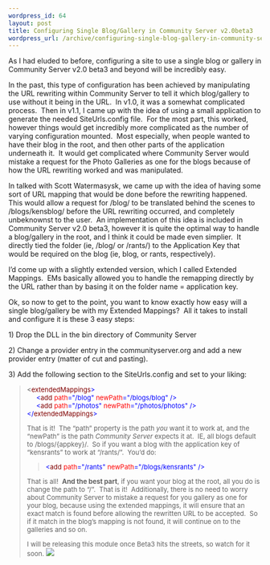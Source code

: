 ```yaml
--- 
wordpress_id: 64
layout: post
title: Configuring Single Blog/Gallery in Community Server v2.0beta3
wordpress_url: /archive/configuring-single-blog-gallery-in-community-server-v2-0beta3/
---
```


<p>As I had eluded to before, configuring a site to use a single blog or gallery in Community Server v2.0 beta3 and beyond will be incredibly easy.</p>
<p>In the past, this type of configuration has been achieved by manipulating the URL rewriting within Community Server to tell it which blog/gallery to use without it being in the URL.&nbsp; In v1.0, it was a somewhat complicated process.&nbsp; Then in v1.1, I came up with the idea of using a small application to generate the needed SiteUrls.config file.&nbsp; For the most part, this worked, however things would get incredibly more complicated as the number of varying configuration mounted.&nbsp; Most especially, when people wanted to have their blog in the root, and then other parts of the application underneath it.&nbsp; It would get complicated where Community Server would mistake a request for the Photo Galleries as one for the blogs because of how the URL rewriting worked and was manipulated.</p>
<p>In talked with Scott Watermasysk, we came up with the idea of having some sort of URL mapping that would be done before the rewriting happened.&nbsp; This would allow a request for /blog/ to be translated behind the scenes to /blogs/kensblog/ before the URL rewriting occurred, and completely unbeknownst to the user.&nbsp; An implementation of this idea is included in Community Server v2.0 beta3, however it is quite the optimal way to handle a blog/gallery in the root, and I think it could be made even simplier.&nbsp; It directly tied the folder (ie, /blog/ or /rants/) to the Application Key that would be required on the blog (ie, blog, or rants, respectively).</p>
<p>I’d come up with a slightly extended version, which I called Extended Mappings.&nbsp; EMs basically allowed you to handle the remapping directly by the URL rather than by basing it on the folder name = application key.</p>
<p>Ok, so now to get to the point, you want to know exactly how easy will a single blog/gallery be with my Extended Mappings?&nbsp; All it takes to install and configure it is these 3 easy steps:</p>
<p>1) Drop the DLL in the bin directory of Community Server</p>
<p>2) Change a provider entry in the communityserver.org and add a new provider entry (matter of cut and pasting).</p>
<p>3) Add the following section to the SiteUrls.config and set to your liking:</p><font color=#0000ff size=2>
<blockquote dir=ltr style="MARGIN-RIGHT: 0px">
<p>&lt;<font color=#800000 size=2>extendedMappings</font><font color=#0000ff size=2>&gt;<br /></font><font color=#0000ff size=2>&nbsp;&nbsp;&nbsp;&nbsp; &lt;</font><font color=#800000 size=2>add</font><font color=#ff00ff size=2> </font><font color=#ff0000 size=2>path</font><font color=#0000ff size=2>="/blog"</font><font color=#ff00ff size=2> </font><font color=#ff0000 size=2>newPath</font><font color=#0000ff size=2>="/blogs/blog"</font><font color=#ff00ff size=2> </font><font color=#0000ff size=2>/&gt;<br /></font><font color=#0000ff size=2>&nbsp;&nbsp;&nbsp;&nbsp; &lt;</font><font color=#800000 size=2>add</font><font color=#ff00ff size=2> </font><font color=#ff0000 size=2>path</font><font color=#0000ff size=2>="/photos"</font><font color=#ff00ff size=2> </font><font color=#ff0000 size=2>newPath</font><font color=#0000ff size=2>="/photos/photos"</font><font color=#ff00ff size=2> </font><font color=#0000ff size=2>/&gt;<br /></font><font color=#0000ff size=2>&lt;/</font><font color=#800000 size=2>extendedMappings</font><font color=#0000ff size=2>&gt;</font>
<p>That is it!&nbsp; The “path” property is the path <em>you</em> want it to work at, and the “newPath” is the path <em>Community Server</em> expects it at.&nbsp; IE, all blogs default to /blogs/{appkey}/.&nbsp; So if you want a blog with the application key of “kensrants” to work at “/rants/”.&nbsp; You’d do:</p>
<blockquote dir=ltr style="MARGIN-RIGHT: 0px">
<p><font size=2><font color=#0000ff>&lt;</font><font color=#800000>add</font><font color=#ff00ff> </font><font color=#ff0000>path</font><font color=#0000ff>="/rants"</font><font color=#ff00ff> </font><font color=#ff0000>newPath</font><font color=#0000ff>="/blogs/kensrants"</font><font color=#ff00ff> </font><font color=#0000ff>/&gt;</font></font></p></blockquote>
<p>That is all!&nbsp; <strong>And the best part</strong>, if you want your blog at the root, all you do is change the path to “/”.&nbsp; That is it!&nbsp; Additionally, there is no need to worry about Community Server to mistake a request for you gallery as one for your blog, because using the extended mappings, it will ensure that an exact match is found before allowing the rewritten URL to be accepted.&nbsp; So if it match in the blog’s mapping&nbsp;is not found, it will continue on to the galleries and so on.</p>
<p>I will be releasing this module once Beta3 hits the streets, so watch for it soon. <img src="http://test.qgyen.net/files/1195/download.aspx" /></p></p></blockquote></font>
         
